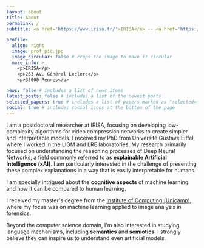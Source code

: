 ```yaml
---
layout: about
title: About
permalink: /
subtitle: <a href='https://www.irisa.fr/'>IRISA</a> -- <a href='https://www.cnrs.fr/fr'>CNRS</a> <!---Address. Contacts. Moto. Etc.-->

profile:
  align: right
  image: prof_pic.jpg
  image_circular: false # crops the image to make it circular
  more_info: >
    <p>IRISA</p>
    <p>263 Av. Général Leclerc</p>
    <p>35000 Rennes</p>

news: false # includes a list of news items
latest_posts: false # includes a list of the newest posts
selected_papers: true # includes a list of papers marked as "selected={true}"
social: true # includes social icons at the bottom of the page
---
```


<!---Write your biography here. Tell the world about yourself. Link to your favorite [subreddit](http://reddit.com). You can put a picture in, too. The code is already in, just name your picture `prof_pic.jpg` and put it in the `img/` folder.)

# (Put your address / P.O. box / other info right below your picture. You can also disable any of these elements by editing `profile` property of the YAML header of your `_pages/about.md`. Edit `_bibliography/papers.bib` and Jekyll will render your [publications page](/al-folio/publications/) automatically.)

# (Link to your social media connections, too. This theme is set up to use [Font Awesome icons](https://fontawesome.com/) and [Academicons](https://jpswalsh.github.io/academicons/), like the ones below. Add your Facebook, Twitter, LinkedIn, Google Scholar, or just disable all of them.) -->

I am a postdoctoral researcher at IRISA, focusing on developing low-complexity algorithms for video compression networks to create simpler and interpretable models. I received my PhD from Université Gustave Eiffel, where I worked in the LIGM and LRE laboratories. My research primarily focused on understanding the reasoning processes of Deep Neural Networks, a field commonly referred to as <b>explainable Artificial Intelligence (xAI)</b>. I am particularly interested in the challenge of presenting these complex explanations in a way that is easily interpretable for humans.

I am specially intrigued about the <b>cognitive aspects</b> of machine learning and how it can be compared to human learning.

I received my master's degree from the <a href='https://ic.unicamp.br/en/'>Institute of Computing (Unicamp)</a>, where my focus was on machine learning applied to image analysis in forensics.

Beyond the computer science domain, I'm also interested in studying language  mechanisms, including <b>semantics</b> and <b>semiotics</b>. I strongly believe they can inspire us to understand even artificial models.
